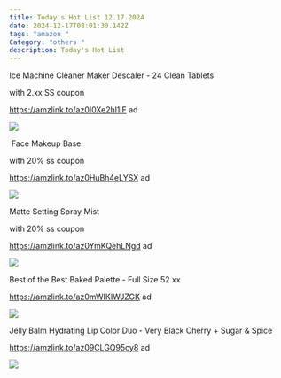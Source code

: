 ```yaml
---
title: Today's Hot List 12.17.2024
date: 2024-12-17T08:01:30.142Z
tags: "amazon "
Category: "others "
description: Today's Hot List
---
```

<!--StartFragment-->

Ice Machine Cleaner Maker Descaler - 24 Clean Tablets 

w﻿ith 2.xx SS coupon 

https://amzlink.to/az0I0Xe2hl1lF  ad <!--StartFragment-->

![](https://m.media-amazon.com/images/I/817IZtcERFL._AC_SL1500_.jpg)

<!--EndFragment-->

<!--StartFragment-->

 Face Makeup Base  

w﻿ith 20% ss coupon 

https://amzlink.to/az0HuBh4eLYSX  ad 

<!--StartFragment-->

![](https://m.media-amazon.com/images/I/61LDQRdiH3L._SL1500_.jpg)

<!--StartFragment-->

<!--StartFragment-->

Matte Setting Spray Mist

with 20% ss coupon

https://amzlink.to/az0YmKQehLNgd ad

<!--StartFragment-->

![](https://m.media-amazon.com/images/I/51KJp4Sgg9L._SL1500_.jpg)

<!--EndFragment-->

<!--StartFragment-->

Best of the Best Baked Palette - Full Size 52.xx

https://amzlink.to/az0mWIKIWJZGK ad

<!--EndFragment--><!--StartFragment-->

![](https://m.media-amazon.com/images/I/71Oul3dng1L._SL1500_.jpg)



<!--StartFragment-->

Jelly Balm Hydrating Lip Color Duo - Very Black Cherry + Sugar & Spice

https://amzlink.to/az09CLGQ95cy8 ad

<!--EndFragment-->

![](https://m.media-amazon.com/images/I/61VonOYb3+L._SL1500_.jpg)

<!--EndFragment-->